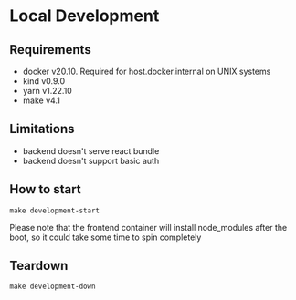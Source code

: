 # Local Development

## Requirements

- docker v20.10. Required for host.docker.internal on UNIX systems
- kind v0.9.0
- yarn v1.22.10
- make v4.1

## Limitations

- backend doesn't serve react bundle
- backend doesn't support basic auth 

## How to start

```shell script
make development-start
```

Please note that the frontend container will install node_modules after the boot, so it could take some time to spin completely

## Teardown

```shell script
make development-down
```


